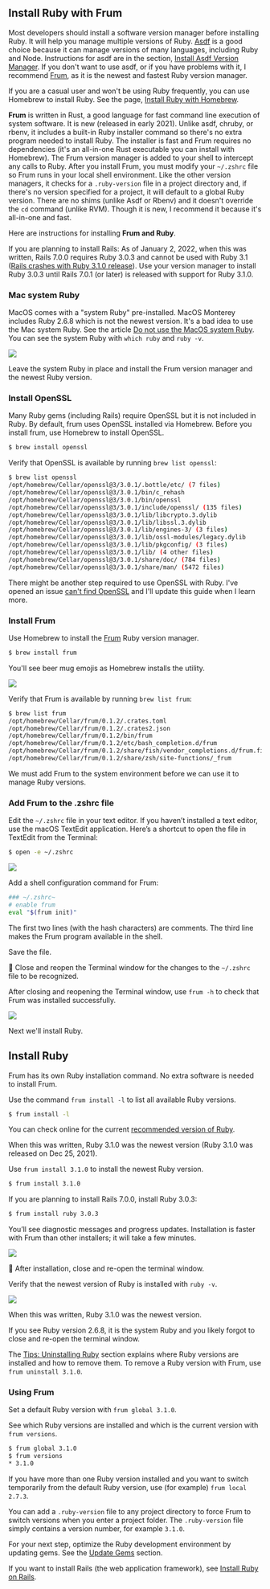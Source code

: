 ## Install Ruby with Frum

Most developers should install a software version manager before installing Ruby. It will help you manage multiple versions of Ruby. [Asdf](https://asdf-vm.com/) is a good choice because it can manage versions of many languages, including Ruby and Node. Instructions for asdf are in the section, [Install Asdf Version Manager](/ruby/5.html). If you don't want to use asdf, or if you have problems with it, I recommend [Frum](https://github.com/TaKO8Ki/frum), as it is the newest and fastest Ruby version manager.

If you are a casual user and won't be using Ruby frequently, you can use Homebrew to install Ruby. See the page, [Install Ruby with Homebrew](/ruby/13.html).

**Frum** is written in Rust, a good language for fast command line execution of system software. It is new (released in early 2021). Unlike asdf, chruby, or rbenv, it includes a built-in Ruby installer command so there's no extra program needed to install Ruby. The installer is fast and Frum requires no dependencies (it's an all-in-one Rust executable you can install with Homebrew). The Frum version manager is added to your shell to intercept any calls to Ruby. After you install Frum, you must modify your `~/.zshrc` file so Frum runs in your local shell environment. Like the other version managers, it checks for a `.ruby-version` file in a project directory and, if there's no version specified for a project, it will default to a global Ruby version. There are no shims (unlike Asdf or Rbenv) and it doesn't override the  `cd` command (unlike RVM). Though it is new, I recommend it because it's all-in-one and fast.

Here are instructions for installing **Frum and Ruby**.

If you are planning to install Rails: As of January 2, 2022, when this was written, Rails 7.0.0 requires Ruby 3.0.3 and cannot be used with Ruby 3.1 ([Rails crashes with Ruby 3.1.0 release](https://github.com/rails/rails/issues/43998)). Use your version manager to install Ruby 3.0.3 until Rails 7.0.1 (or later) is released with support for Ruby 3.1.0.

### Mac system Ruby

MacOS comes with a "system Ruby" pre-installed. MacOS Monterey includes Ruby 2.6.8 which is not the newest version. It's a bad idea to use the Mac system Ruby. See the article [Do not use the MacOS system Ruby](/faq/do-not-use-mac-system-ruby/index.html). You can see the system Ruby with `which ruby` and `ruby -v`.

![](/assets/images/ruby/macos-system-ruby.png)

Leave the system Ruby in place and install the Frum version manager and the newest Ruby version.

### Install OpenSSL

Many Ruby gems (including Rails) require OpenSSL but it is not included in Ruby. By default, frum uses OpenSSL installed via Homebrew. Before you install frum, use Homebrew to install OpenSSL.

```bash
$ brew install openssl
```

Verify that OpenSSL is available by running `brew list openssl`:

```bash
$ brew list openssl
/opt/homebrew/Cellar/openssl@3/3.0.1/.bottle/etc/ (7 files)
/opt/homebrew/Cellar/openssl@3/3.0.1/bin/c_rehash
/opt/homebrew/Cellar/openssl@3/3.0.1/bin/openssl
/opt/homebrew/Cellar/openssl@3/3.0.1/include/openssl/ (135 files)
/opt/homebrew/Cellar/openssl@3/3.0.1/lib/libcrypto.3.dylib
/opt/homebrew/Cellar/openssl@3/3.0.1/lib/libssl.3.dylib
/opt/homebrew/Cellar/openssl@3/3.0.1/lib/engines-3/ (3 files)
/opt/homebrew/Cellar/openssl@3/3.0.1/lib/ossl-modules/legacy.dylib
/opt/homebrew/Cellar/openssl@3/3.0.1/lib/pkgconfig/ (3 files)
/opt/homebrew/Cellar/openssl@3/3.0.1/lib/ (4 other files)
/opt/homebrew/Cellar/openssl@3/3.0.1/share/doc/ (784 files)
/opt/homebrew/Cellar/openssl@3/3.0.1/share/man/ (5472 files)
```

There might be another step required to use OpenSSL with Ruby. I've opened an issue [can't find OpenSSL](https://github.com/TaKO8Ki/frum/issues/113) and I'll update this guide when I learn more.

### Install Frum

Use Homebrew to install the [Frum](https://github.com/TaKO8Ki/frum) Ruby version manager.

```bash
$ brew install frum
```

You'll see beer mug emojis as Homebrew installs the utility.

![](/assets/images/ruby/install-frum.png)

Verify that Frum is available by running `brew list frum`:

```bash
$ brew list frum
/opt/homebrew/Cellar/frum/0.1.2/.crates.toml
/opt/homebrew/Cellar/frum/0.1.2/.crates2.json
/opt/homebrew/Cellar/frum/0.1.2/bin/frum
/opt/homebrew/Cellar/frum/0.1.2/etc/bash_completion.d/frum
/opt/homebrew/Cellar/frum/0.1.2/share/fish/vendor_completions.d/frum.fish
/opt/homebrew/Cellar/frum/0.1.2/share/zsh/site-functions/_frum
```

We must add Frum to the system environment before we can use it to manage Ruby versions.

### Add Frum to the .zshrc file

Edit the `~/.zshrc` file in your text editor. If you haven’t installed a text editor, use the macOS TextEdit application. Here’s a shortcut to open the file in TextEdit from the Terminal:

```bash
$ open -e ~/.zshrc
```

![](/assets/images/ruby/add-frum-to-zshrc.png)

Add a shell configuration command for Frum:

```bash
### ~/.zshrc~
# enable frum
eval "$(frum init)"
```

The first two lines (with the hash characters) are comments. The third line makes the Frum program available in the shell.

Save the file.

🚩 Close and reopen the Terminal window for the changes to the `~/.zshrc` file to be recognized.

After closing and reopening the Terminal window, use `frum -h` to check that Frum was installed successfully.

![](/assets/images/ruby/verify-frum-installation.png)

Next we'll install Ruby.

## Install Ruby

Frum has its own Ruby installation command. No extra software is needed to install Frum.

Use the command `frum install -l` to list all available Ruby versions.

```bash
$ frum install -l
```

You can check online for the current [recommended version of Ruby](http://www.ruby-lang.org/en/downloads/).

When this was written, Ruby 3.1.0 was the newest version (Ruby 3.1.0 was released on Dec 25, 2021).

Use `frum install 3.1.0` to install the newest Ruby version.

```bash
$ frum install 3.1.0
```

If you are planning to install Rails 7.0.0, install Ruby 3.0.3:

```bash
$ frum install ruby 3.0.3
```

You’ll see diagnostic messages and progress updates. Installation is faster with Frum than other installers; it will take a few minutes.

![](/assets/images/ruby/frum-ruby-install-complete.png)

🚩 After installation, close and re-open the terminal window.

Verify that the newest version of Ruby is installed with `ruby -v`.

![](/assets/images/ruby/verify-ruby-install.png)

When this was written, Ruby 3.1.0 was the newest version.

If you see Ruby version 2.6.8, it is the system Ruby and you likely forgot to close and re-open the terminal window.

The [Tips: Uninstalling Ruby](/ruby/9.html) section explains where Ruby versions are installed and how to remove them. To remove a Ruby version with Frum, use  `frum uninstall 3.1.0`.

### Using Frum

Set a default Ruby version with `frum global 3.1.0`.

See which Ruby versions are installed and which is the current version with `frum versions`.

```bash
$ frum global 3.1.0
$ frum versions
* 3.1.0
```

If you have more than one Ruby version installed and you want to switch temporarily from the default Ruby version, use (for example) `frum local 2.7.3`.

You can add a `.ruby-version` file to any project directory to force Frum to switch versions when you enter a project folder. The `.ruby-version` file simply contains a version number, for example `3.1.0`.

For your next step, optimize the Ruby development environment by updating gems. See the [Update Gems](/ruby/7.html) section.

If you want to install Rails (the web application framework), see [Install Ruby on Rails](https://mac.install.guide/rubyonrails/9.html).
